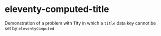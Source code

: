 # eleventy-computed-title
Demonstration of a problem with 11ty in which a `title` data key cannot be set by `eleventyComputed`
